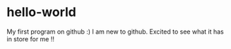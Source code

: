 # hello-world
My first program on github :)
I am new to github. Excited to see what it has in store for me !!
